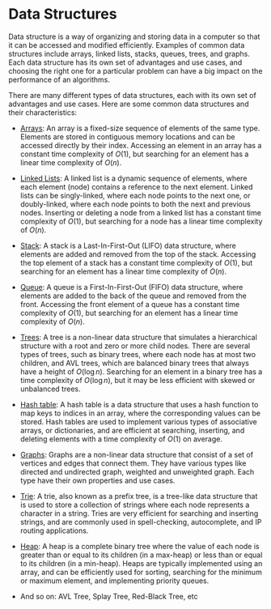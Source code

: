 # Data Structures

Data structure is a way of organizing and storing data in a computer so that it can be accessed and modified efficiently. Examples of common data structures include arrays, linked lists, stacks, queues, trees, and graphs. Each data structure has its own set of advantages and use cases, and choosing the right one for a particular problem can have a big impact on the performance of an algorithms.

There are many different types of data structures, each with its own set of advantages and use cases. Here are some common data structures and their characteristics:

- [Arrays](../docs/data_structures/array.md): An array is a fixed-size sequence of elements of the same type. Elements are stored in contiguous memory locations and can be accessed directly by their index. Accessing an element in an array has a constant time complexity of $O(1)$, but searching for an element has a linear time complexity of $O(n)$.

- [Linked Lists](../docs/data_structures/linked_list.md): A linked list is a dynamic sequence of elements, where each element (node) contains a reference to the next element. Linked lists can be singly-linked, where each node points to the next one, or doubly-linked, where each node points to both the next and previous nodes. Inserting or deleting a node from a linked list has a constant time complexity of $O(1)$, but searching for a node has a linear time complexity of $O(n)$.

- [Stack](../docs/data_structures/stack.md): A stack is a Last-In-First-Out (LIFO) data structure, where elements are added and removed from the top of the stack. Accessing the top element of a stack has a constant time complexity of $O(1)$, but searching for an element has a linear time complexity of $O(n)$.

- [Queue](../docs/data_structures/queue.md): A queue is a First-In-First-Out (FIFO) data structure, where elements are added to the back of the queue and removed from the front. Accessing the front element of a queue has a constant time complexity of $O(1)$, but searching for an element has a linear time complexity of $O(n)$.

- [Trees](../docs/data_structures/tree.md): A tree is a non-linear data structure that simulates a hierarchical structure with a root and zero or more child nodes. There are several types of trees, such as binary trees, where each node has at most two children, and AVL trees, which are balanced binary trees that always have a height of $O(\log{n})$. Searching for an element in a binary tree has a time complexity of $O(\log{n})$, but it may be less efficient with skewed or unbalanced trees.

- [Hash table](../docs/data_structures/hash_table.md): A hash table is a data structure that uses a hash function to map keys to indices in an array, where the corresponding values can be stored. Hash tables are used to implement various types of associative arrays, or dictionaries, and are efficient at searching, inserting, and deleting elements with a time complexity of $O(1)$ on average.

- [Graphs](../docs/data_structures/graph.md): Graphs are a non-linear data structure that consist of a set of vertices and edges that connect them. They have various types like directed and undirected graph, weighted and unweighted graph. Each type have their own properties and use cases.

- [Trie](../docs/data_structures/trie.md): A trie, also known as a prefix tree, is a tree-like data structure that is used to store a collection of strings where each node represents a character in a string. Tries are very efficient for searching and inserting strings, and are commonly used in spell-checking, autocomplete, and IP routing applications.

- [Heap](../docs/data_structures/heap.md): A heap is a complete binary tree where the value of each node is greater than or equal to its children (in a max-heap) or less than or equal to its children (in a min-heap). Heaps are typically implemented using an array, and can be efficiently used for sorting, searching for the minimum or maximum element, and implementing priority queues.

- And so on: AVL Tree, Splay Tree, Red-Black Tree, etc